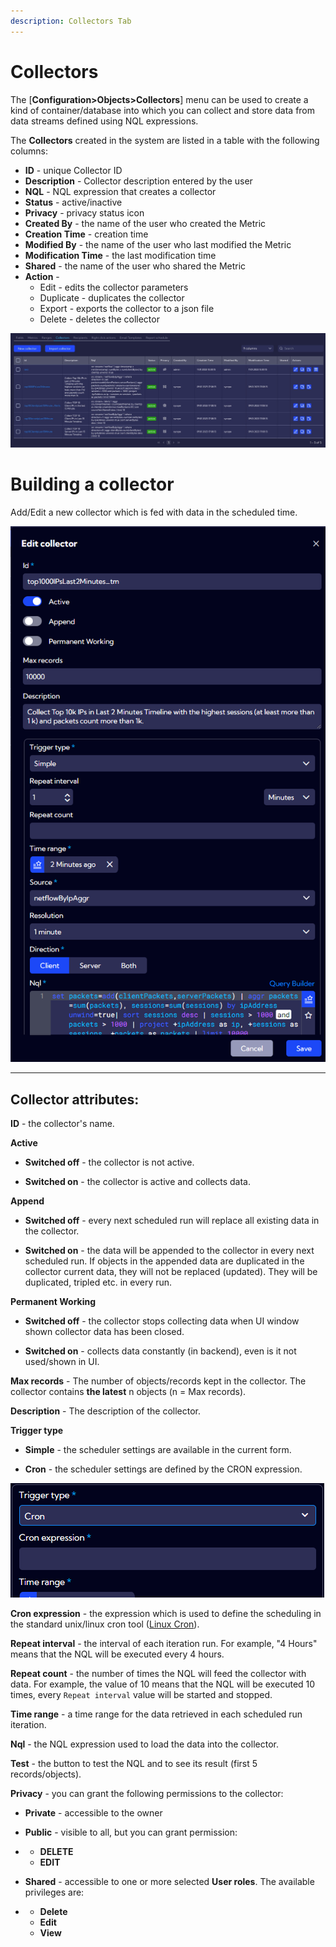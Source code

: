 ```yaml
---
description: Collectors Tab
---
```


# Collectors

The [**Configuration>Objects>Collectors**] menu can be used to create a kind of container/database into which you can collect and store data from data streams defined using NQL expressions.



The **Collectors** created in the system are listed in a table with the following columns:

- **ID** - unique Collector ID
- **Description** - Collector description entered by the user
- **NQL** - NQL expression that creates a collector
- **Status** - active/inactive
- **Privacy** - privacy status icon
- **Created By** - the name of the user who created the Metric
- **Creation Time** - creation time
- **Modified By** - the name of the user who last modified the Metric
- **Modification Time** - the last modification time
- **Shared** - the name of the user who shared the Metric
- **Action** - 
  - Edit - edits the collector parameters
  - Duplicate - duplicates the collector
  - Export - exports the collector to a json file
  - Delete - deletes the collector



![image-20230420102320075](assets_05-Collectors/image-20230420102320075.png)





# Building a collector

Add/Edit a new collector which is fed with data in the scheduled time.


![Edit collector](assets_05-Collectors/img-edit-collector.png "Edit Collector")


***

## Collector attributes:

**ID** - the collector's name.

**Active**

- **Switched off** - the collector is not active.

- **Switched on** - the collector is active and collects data.


**Append**

- **Switched off** - every next scheduled run will replace all existing data in the collector.

- **Switched on** - the data will be appended to the collector in every next scheduled run. 
  If objects in the appended data are duplicated in the collector current data, they will not be replaced (updated). They will be duplicated, tripled etc. in every run.


**Permanent Working**

- **Switched off** - the collector stops collecting data when UI window shown collector data has been closed.

- **Switched on** -  collects data constantly (in backend), even is it not used/shown in UI.





**Max records** - The number of objects/records kept in the collector. The collector contains **the latest** n objects (n = Max records).

**Description** - The description of the collector.

**Trigger type**

- **Simple** - the scheduler settings are available in the current form.

- **Cron** - the scheduler settings are defined by the CRON expression.

![Edit cron collector](assets_05-Collectors/img-edit-cron-collector.png "Settings for CRON collector")

**Cron expression** - the expression which is used to define the scheduling in the standard unix/linux cron tool ([Linux Cron](https://en.wikipedia.org/wiki/Cron)).

**Repeat interval** - the interval of each iteration run. For example, "4 Hours" means that the NQL will be executed every 4 hours.

**Repeat count**  - the number of times the NQL will feed the collector with data. For example, the value of 10 means that the NQL will be executed 10 times, every `Repeat interval` value will be started and stopped.

**Time range** - a time range for the data retrieved in each scheduled run iteration.

**Nql** - the NQL expression used to load the data into the collector.

**Test** - the button to test the NQL and to see its result (first 5 records/objects).

**Privacy** - you can grant the following permissions to the collector:

- **Private** - accessible to the owner

- **Public** - visible to all, but you can grant permission:

- - **DELETE**
  - **EDIT**

- **Shared** - accessible to one or more selected **User roles**. The available privileges are:

- - **Delete**
  - **Edit**
  - **View**
